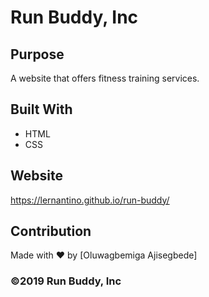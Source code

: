 # Run Buddy, Inc

## Purpose
A website that offers fitness training services. 

## Built With
* HTML
* CSS

## Website
https://lernantino.github.io/run-buddy/

## Contribution
Made with ❤️ by [Oluwagbemiga Ajisegbede]

### ©️2019 Run Buddy, Inc 
